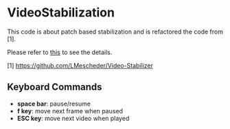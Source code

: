 # VideoStabilization

  This code is about patch based stabilization and is refactored the code from [1].
  
  Please refer to [this](https://emoy.net/Video-Stabilization) to see the details.
  
  [1] <https://github.com/LMescheder/Video-Stabilizer>
  

  
## Keyboard Commands
  * **space bar**: pause/resume
  * **f key**: move next frame when paused
  * **ESC key**: move next video when played
